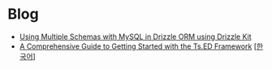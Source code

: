 # Blog

* [Using Multiple Schemas with MySQL in Drizzle ORM using Drizzle Kit](./drizzle-introspect-schema/README.md)
* [A Comprehensive Guide to Getting Started with the Ts.ED Framework](./tsed.md) [[한국어](./tsed-ko.md)]
